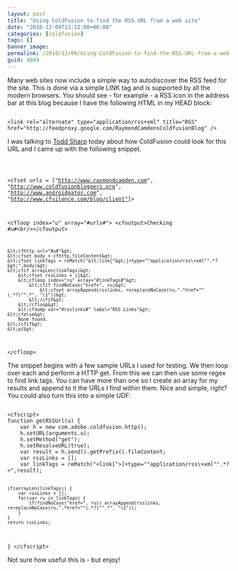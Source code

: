 ```yaml
---
layout: post
title: "Using ColdFusion to find the RSS URL from a web site"
date: "2010-12-09T13:12:00+06:00"
categories: [coldfusion]
tags: []
banner_image: 
permalink: /2010/12/09/Using-ColdFusion-to-find-the-RSS-URL-from-a-web-site
guid: 4049
---
```


Many web sites now include a simple way to autodiscover the RSS feed for the site. This is done via a simple LINK tag and is supported by all the modern browsers. You should see - for example - a RSS icon in the address bar at this blog because I have the following HTML in my HEAD block:

<p>

<code>
&lt;link rel="alternate" type="application/rss+xml" title="RSS" href="http://feedproxy.google.com/RaymondCamdensColdfusionBlog" /&gt;
</code>

<p>

I was talking to <a href="http://www.cfsilence.com/blog/client">Todd Sharp</a> today about how ColdFusion could look for this URL and I came up with the following snippet.
<!--more-->
<p>

<code>

&lt;cfset urls = ["http://www.raymondcamden.com", "http://www.coldfusionbloggers.org", "http://www.androidgator.com", "http://www.cfsilence.com/blog/client"]&gt;

&lt;cfloop index="u" array="#urls#"&gt;
    &lt;cfoutput&gt;Checking #u#&lt;br/&gt;&lt;/cfoutput&gt;
    
    &lt;cfhttp url="#u#"&gt;
    &lt;cfset body = cfhttp.fileContent&gt;
	&lt;cfset linkTags = reMatch("&lt;link[^&gt;]+type=""application/rss\+xml"".*?&gt;",body)&gt;
	&lt;cfif arrayLen(linkTags)&gt;
	    &lt;cfset rssLinks = []&gt;
	    &lt;cfloop index="ru" array="#linkTags#"&gt;
	        &lt;cfif findNoCase("href=", ru)&gt;
	            &lt;cfset arrayAppend(rsslinks, rereplaceNoCase(ru,".*href=""(.*?)"".*", "\1"))&gt;
	        &lt;/cfif&gt;
	    &lt;/cfloop&gt;
		&lt;cfdump var="#rsslinks#" label="RSS Links"&gt;
	&lt;cfelse&gt;
	    None found.
	&lt;/cfif&gt;
	&lt;p/&gt;
&lt;/cfloop&gt;
</code>

<p>

The snippet begins with a few sample URLs I used for testing. We then loop over each and perform a HTTP get. From this we can then use some regex to find link tags. You can have more than one so I create an array for my results and append to it the URLs I find within them. Nice and simple, right? You could also turn this into a simple UDF:

<p>

<code>
&lt;cfscript&gt;
function getRSSUrl(u) {
    var h = new com.adobe.coldfusion.http();
    h.setURL(arguments.u);
    h.setMethod("get");
    h.setResolveURL(true);
    var result = h.send().getPrefix().fileContent;
	var rssLinks = [];
	var linkTags = reMatch("&lt;link[^&gt;]+type=""application/rss\+xml"".*?&gt;",result);
	
	if(arrayLen(linkTags)) {
	    var rssLinks = [];
	    for(var ru in linkTags) {
	        if(findNoCase("href=", ru)) arrayAppend(rsslinks, rereplaceNoCase(ru,".*href=""(.*?)"".*", "\1"));
	    }
	}
	return rssLinks;    
}
&lt;/cfscript&gt;
</code>

<p>

Not sure how useful this is - but enjoy!